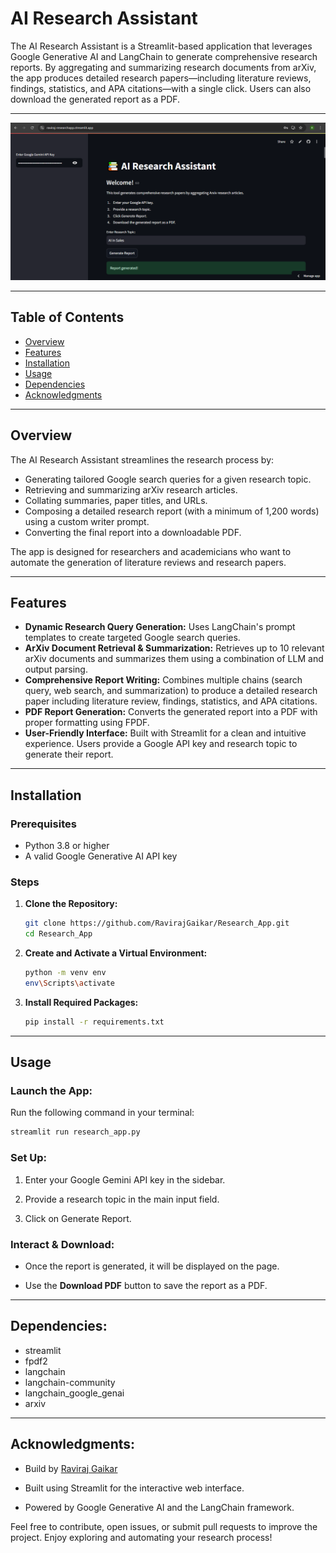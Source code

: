 # AI Research Assistant

The AI Research Assistant is a Streamlit-based application that leverages Google Generative AI and LangChain to generate comprehensive research reports. By aggregating and summarizing research documents from arXiv, the app produces detailed research papers—including literature reviews, findings, statistics, and APA citations—with a single click. Users can also download the generated report as a PDF.

---

![App Screenshot](Demo.png)

---

## Table of Contents

- [Overview](#overview)
- [Features](#features)
- [Installation](#installation)
- [Usage](#usage)
- [Dependencies](#dependencies)
- [Acknowledgments](#acknowledgments)

---

## Overview

The AI Research Assistant streamlines the research process by:
- Generating tailored Google search queries for a given research topic.
- Retrieving and summarizing arXiv research articles.
- Collating summaries, paper titles, and URLs.
- Composing a detailed research report (with a minimum of 1,200 words) using a custom writer prompt.
- Converting the final report into a downloadable PDF.

The app is designed for researchers and academicians who want to automate the generation of literature reviews and research papers.

---

## Features

- **Dynamic Research Query Generation:** Uses LangChain's prompt templates to create targeted Google search queries.
- **ArXiv Document Retrieval & Summarization:** Retrieves up to 10 relevant arXiv documents and summarizes them using a combination of LLM and output parsing.
- **Comprehensive Report Writing:** Combines multiple chains (search query, web search, and summarization) to produce a detailed research paper including literature review, findings, statistics, and APA citations.
- **PDF Report Generation:** Converts the generated report into a PDF with proper formatting using FPDF.
- **User-Friendly Interface:** Built with Streamlit for a clean and intuitive experience. Users provide a Google API key and research topic to generate their report.

---

## Installation

### Prerequisites

- Python 3.8 or higher
- A valid Google Generative AI API key

### Steps

1. **Clone the Repository:**

   ```bash
   git clone https://github.com/RavirajGaikar/Research_App.git
   cd Research_App
   ```
2. **Create and Activate a Virtual Environment:**

   ```bash
   python -m venv env
   env\Scripts\activate
   ```
3. **Install Required Packages:**

   ```bash
   pip install -r requirements.txt
    ```
---

## Usage

### Launch the App:

Run the following command in your terminal:
```bash
streamlit run research_app.py 
  ```

### Set Up:

1. Enter your Google Gemini API key in the sidebar.

2. Provide a research topic in the main input field.

3. Click on Generate Report.

### Interact & Download:

- Once the report is generated, it will be displayed on the page.

- Use the **Download PDF** button to save the report as a PDF.

---

## Dependencies:

- streamlit
- fpdf2
- langchain
- langchain-community
- langchain_google_genai
- arxiv

---

## Acknowledgments: 

- Build by [Raviraj Gaikar](https://www.linkedin.com/in/raviraj-gaikar-05a986212/)

- Built using Streamlit for the interactive web interface.

- Powered by Google Generative AI and the LangChain framework.



Feel free to contribute, open issues, or submit pull requests to improve the project. Enjoy exploring and automating your research process!

